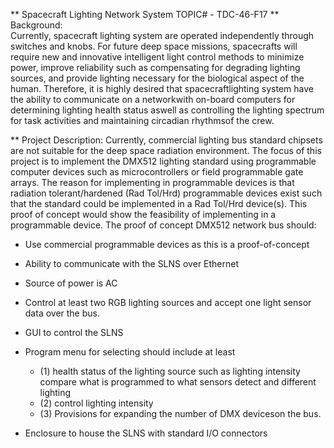 ** Spacecraft Lighting Network System TOPIC# - TDC-46-F17 
** Background:  
   Currently, spacecraft lighting system are operated independently through switches and knobs. 
   For future deep space missions, spacecrafts will require new and innovative intelligent 
   light control methods to minimize power, improve reliability such as compensating for degrading 
   lighting sources, and provide lighting necessary for the biological aspect of the human. 
   Therefore, it is highly desired that spacecraftlighting system have the ability to communicate on 
   a networkwith on-board computers for determining lighting health status aswell as controlling the 
   lighting spectrum for task activities and maintaining circadian rhythmsof the crew.
   
   
** Project Description:
   Currently, commercial lighting bus standard chipsets are not suitable for the deep space radiation 
   environment. The focus of this project is to implement the DMX512 lighting standard using programmable 
   computer devices such as microcontrollers or field programmable gate arrays. 
   The reason for implementing in programmable devices is that radiation tolerant/hardened (Rad Tol/Hrd) 
   programmable devices exist such that the standard could be implemented in a Rad Tol/Hrd device(s). 
   This proof of concept would show the feasibility of implementing in a programmable device. 
   The proof of concept DMX512  network bus should:

   - Use commercial programmable devices as this is a proof-of-concept
   - Ability to communicate with the SLNS over Ethernet
   - Source of power is AC
   - Control at least two RGB lighting sources and accept one light sensor data over the bus.
   - GUI to control the SLNS
   - Program menu for selecting should include at least
     - (1) health status of the lighting source such as lighting intensity compare what is programmed to what sensors detect and different lighting 
     - (2) control lighting intensity  
     - (3) Provisions for expanding the number of DMX deviceson the bus.

   - Enclosure to house the SLNS with standard I/O connectors
